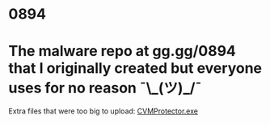 # 0894
<h1> The malware repo at gg.gg/0894 that I originally created but everyone uses for no reason ¯\_(ツ)_/¯ </h1>
Extra files that were too big to upload:
<a href="https://www.mediafire.com/file/k1p2yv0hot3d9qg/CVMProtector.exe/file"> CVMProtector.exe </a>
